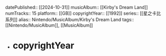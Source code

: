 datePublished:: [[2024-10-31]]
musicAlbum:: [[Kirby's Dream Land]]
numTracks:: 15
platform:: [[GB]]
copyrightYear:: [[1992]]
series:: [[星之卡比系列]]
alias:: Nintendo/MusicAlbum/Kirby's Dream Land
tags:: [[Nintendo/MusicAlbum]], [[MusicAlbum]]

- # copyrightYear